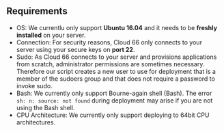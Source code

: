 ## Requirements

- OS: We currentlu only support **Ubuntu 16.04** and it needs to be **freshly installed** on your server.
- Connection: For security reasons, Cloud 66 only connects to your server using your secure keys on **port 22**.
- Sudo: As Cloud 66 connects to your server and provisions applications from scratch, administrator permissions are sometimes necessary. Therefore our script creates a new user to use for deployment that is a member of the sudoers group and that does not require a password to invoke sudo.
- Bash: We currently only support Bourne-again shell (Bash). The error `sh: n: source: not found` during deployment may arise if you are not using the Bash shell.
- CPU Architecture: We currently only support deploying to 64bit CPU architectures.

